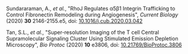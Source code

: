 Sundararaman, A., _et al._, "RhoJ Regulates α5β1 Integrin Trafficking to Control Fibronectin Remodeling during Angiogenesis", _Current Biology_ (2020) **30** 2146-2155.e5, doi: [10.1016/j.cub.2020.03.042](https://doi.org/10.1016/j.cub.2020.03.042)

Tan, S.L., _et al._, "Super-resolution Imaging of the T cell Central Supramolecular Signaling Cluster Using Stimulated Emission Depletion Microscopy", _Bio Protoc_ (2020) **10** e3806, doi: [10.21769/BioProtoc.3806](https://doi.org/10.21769/BioProtoc.3806)